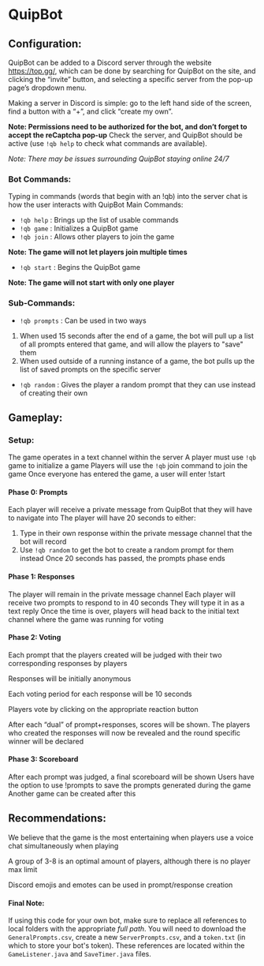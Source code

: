 # QuipBot

## Configuration:
QuipBot can be added to a Discord server through the website https://top.gg/, which can be done by searching for QuipBot on the site, and clicking the “invite” button, and selecting a specific server from the pop-up page’s dropdown menu.

Making a server in Discord is simple: go to the left hand side of the screen, find a button with a “+”, and click “create my own”.

**Note: Permissions need to be authorized for the bot, and don’t forget to accept the reCaptcha pop-up**
Check the server, and QuipBot should be active (use `!qb help` to check what commands are available).

*Note: There may be issues surrounding QuipBot staying online 24/7*
 
### Bot Commands:
Typing in commands (words that begin with an !qb) into the server chat is how the user interacts with QuipBot
Main Commands:
- `!qb help` : Brings up the list of usable commands
- `!qb game` : Initializes a QuipBot game
- `!qb join` : Allows other players to join the game

**Note: The game will not let players join multiple times**
- `!qb start` : Begins the QuipBot game

**Note: The game will not start with only one player**

### Sub-Commands:
- `!qb prompts` : Can be used in two ways

 1. When used 15 seconds after the end of a game, the bot will pull up a list of all prompts entered that game, and will allow the players to "save" them
 2. When used outside of a running instance of a game, the bot pulls up the list of saved prompts on the specific server

- `!qb random` : Gives the player a random prompt that they can use instead of creating their own

## Gameplay:

### Setup:

The game operates in a text channel within the server 
A player must use `!qb` game to initialize a game
Players will use the `!qb` join command to join the game
Once everyone has entered the game, a user will enter !start

#### Phase 0: Prompts
Each player will receive a private message from QuipBot that they will have to navigate into
The player will have 20 seconds to either:

1. Type in their own response within the private message channel that the bot will record
2. Use `!qb random` to get the bot to create a random prompt for them instead
Once 20 seconds has passed, the prompts phase ends

#### Phase 1: Responses
The player will remain in the private message channel
Each player will receive two prompts to respond to in 40 seconds
They will type it in as a text reply
Once the time is over, players will head back to the initial text channel where the game was running for voting

#### Phase 2: Voting
Each prompt that the players created will be judged with their two corresponding responses by players

Responses will be initially anonymous 

Each voting period for each response will be 10 seconds

Players vote by clicking on the appropriate reaction button

After each “dual” of prompt+responses, scores will be shown. 
The players who created the responses will now be revealed and the round specific winner will be declared

#### Phase 3: Scoreboard
After each prompt was judged, a final scoreboard will be shown
Users have the option to use !prompts to save the prompts generated during the game
Another game can be created after this
 
## Recommendations:
We believe that the game is the most entertaining when players use a voice chat simultaneously when playing

A group of 3-8 is an optimal amount of players, although there is no player max limit

Discord emojis and emotes can be used in prompt/response creation

#### Final Note:
If using this code for your own bot, make sure to replace all references to local folders with the appropriate *full path*. You will need to download the `GeneralPrompts.csv`, create a new `ServerPrompts.csv`, and a `token.txt` (in which to store your bot's token). These references are located within the `GameListener.java` and `SaveTimer.java` files.
